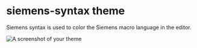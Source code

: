 # siemens-syntax theme

Siemens syntax is used to color the Siemens macro language in the editor.

![A screenshot of your theme](https://f.cloud.github.com/assets/69169/2289498/4c3cb0ec-a009-11e3-8dbd-077ee11741e5.gif)
